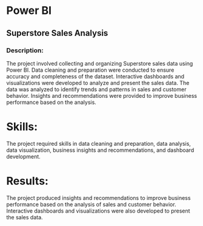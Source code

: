# Power BI
## Superstore Sales Analysis 
### Description:
The project involved collecting and organizing Superstore sales data using Power BI. Data cleaning and preparation were conducted to ensure accuracy and completeness of the dataset. Interactive dashboards and visualizations were developed to analyze and present the sales data. The data was analyzed to identify trends and patterns in sales and customer behavior. Insights and recommendations were provided to improve business performance based on the analysis.

# Skills:
The project required skills in data cleaning and preparation, data analysis, data visualization, business insights and recommendations, and dashboard development.

# Results:
The project produced insights and recommendations to improve business performance based on the analysis of sales and customer behavior. Interactive dashboards and visualizations were also developed to present the sales data.
